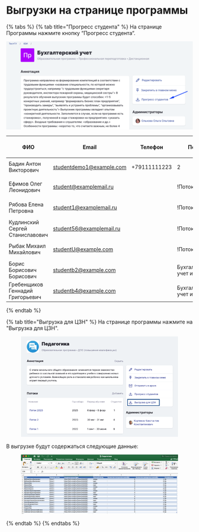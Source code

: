 # Выгрузки на странице программы

{% tabs %}
{% tab title="Прогресс студента" %}
На странице Программы нажмите кнопку “Прогресс студента“.



![](<../../.gitbook/assets/image (350).png>)

| **ФИО**                          | **Email**                | **Телефон**  | **Поток**                  | **Группа**             | **% пройденных активностей** | **Последний вход в Odin** | **СНИЛС**   |
| -------------------------------- | ------------------------ | ------------ | -------------------------- | ---------------------- | ---------------------------- | ------------------------- | ----------- |
| Бадин Антон Викторович           | studentdemo1@example.com | +79111111223 | 2                          | 1                      | 78                           | 16.05.2022 12:29:12       | <p><br></p> |
| Ефимов Олег Леонидович           | student@examplemail.ru   | <p><br></p>  | !Поток 1                   | Группа 11 - бухгалтеры | 16                           | 04.04.2022 10:20:46       | <p><br></p> |
| Рябова Елена Петровна            | student1@examplemail.ru  | <p><br></p>  | !Поток 1                   | Группа 11 - бухгалтеры | 7                            | 01.03.2022 13:47:32       | <p><br></p> |
| Кудлинский Сергей Станиславович  | student56@examplemail.ru | <p><br></p>  | !Поток 1                   | Группа 11 - бухгалтеры | 89                           | 18.12.2021 13:41:08       | <p><br></p> |
| Рыбак Михаил Михайлович          | studentU@example.com     | <p><br></p>  | !Поток 1                   | Группа 11 - бухгалтеры | 0                            | <p><br></p>               | <p><br></p> |
| Борис Борисович Борисович        | studentb2@example.com    | <p><br></p>  | Бухгалтерский учет и аудит | Поток январь           | 7                            | 01.06.2022 04:06:39       | <p><br></p> |
| Гребенщиков Геннадий Григорьевич | studentb4@example.com    | <p><br></p>  | Бухгалтерский учет и аудит | Поток январь           | 5                            | 03.03.2022 11:15:42       | <p><br></p> |
{% endtab %}

{% tab title="Выгрузка для ЦЗН" %}
На странице программы нажмите на "Выгрузка для ЦЗН".

<figure><img src="../../.gitbook/assets/image (4).png" alt=""><figcaption></figcaption></figure>

В выгрузке будут содержаться следующие данные:

<figure><img src="../../.gitbook/assets/image (1006).png" alt=""><figcaption></figcaption></figure>
{% endtab %}
{% endtabs %}
